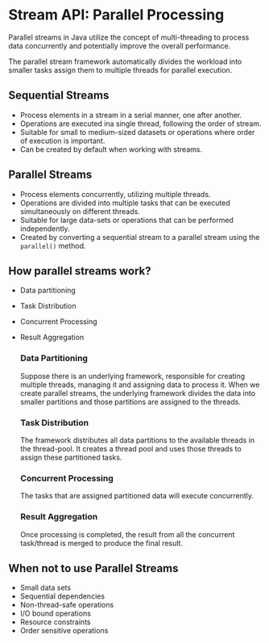 # Stream API: Parallel Processing

Parallel streams in Java utilize the concept of multi-threading to process data concurrently and potentially improve the overall performance.

The parallel stream framework automatically divides the workload into smaller tasks assign them to multiple threads for parallel execution.

## Sequential Streams

- Process elements in a stream in a serial manner, one after another.
- Operations are executed ina single thread, following the order of stream.
- Suitable for small to medium-sized datasets or operations where order of execution is important.
- Can be created by default when working with streams.

## Parallel Streams

- Process elements concurrently, utilizing multiple threads.
- Operations are divided into multiple tasks that can be executed simultaneously on different threads.
- Suitable for large data-sets or operations that can be performed independently.
- Created by converting a sequential stream to a parallel stream using the `parallel()` method.

## How parallel streams work?
- Data partitioning
- Task Distribution
- Concurrent Processing
- Result Aggregation

    ### Data Partitioning
    Suppose there is an underlying framework, responsible for creating multiple threads, managing it and assigning data to process it.
When we create parallel streams, the underlying framework divides the data into smaller partitions and those partitions are assigned to the threads.

    ### Task Distribution
    The framework distributes all data partitions to the available threads in the thread-pool.
It creates a thread pool and uses those threads to assign these partitioned tasks.

    ### Concurrent Processing
    The tasks that are assigned partitioned data will execute concurrently.

    ### Result Aggregation
    Once processing is completed, the result from all the concurrent task/thread is merged to produce the final result.

## When not to use Parallel Streams
- Small data sets
- Sequential dependencies
- Non-thread-safe operations
- I/O bound operations
- Resource constraints
- Order sensitive operations